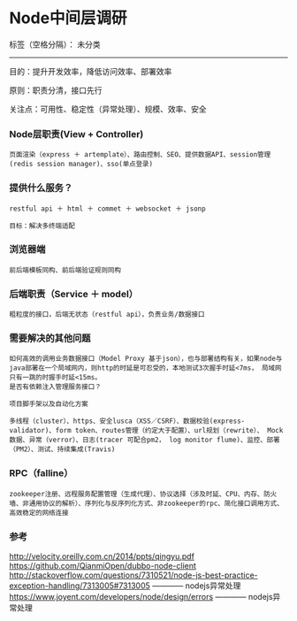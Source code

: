 # Node中间层调研

标签（空格分隔）： 未分类

---

目的：提升开发效率，降低访问效率、部署效率

原则：职责分清，接口先行

关注点：可用性、稳定性（异常处理）、规模、效率、安全

### Node层职责(View + Controller)

    页面渲染（express ＋ artemplate）、路由控制、SEO、提供数据API、session管理(redis session manager)、sso(单点登录)

### 提供什么服务？

    restful api ＋ html ＋ commet ＋ websocket ＋ jsonp

    目标：解决多终端适配

### 浏览器端

    前后端模板同构、前后端验证规则同构

### 后端职责（Service ＋ model）

    粗粒度的接口，后端无状态（restful api），负责业务/数据接口

### 需要解决的其他问题

    如何高效的调用业务数据接口（Model Proxy 基于json），也与部署结构有关，如果node与java部署在一个局域网内，则http的时延是可忍受的，本地测试3次握手时延<7ms， 局域网只有一跳的时握手时延<15ms。
    是否有依赖注入管理服务接口？

    项目脚手架以及自动化方案

    多线程（cluster）、https、安全lusca（XSS／CSRF）、数据校验(express-validator)、form token、routes管理（约定大于配置）、url规划（rewrite）、 Mock数据、异常（verror）、日志(tracer 可配合pm2， log monitor flume)、监控、部署（PM2）、测试、持续集成(Travis)


### RPC（falline）

    zookeeper注册、远程服务配置管理（生成代理）、协议选择（涉及时延、CPU、内存、防火墙、非通用协议的解析）、序列化与反序列化方式、非zookeeper的rpc、简化接口调用方式、高效稳定的网络连接

### 参考
http://velocity.oreilly.com.cn/2014/ppts/qingyu.pdf
https://github.com/QianmiOpen/dubbo-node-client
http://stackoverflow.com/questions/7310521/node-js-best-practice-exception-handling/7313005#7313005 ———— nodejs异常处理
https://www.joyent.com/developers/node/design/errors  ———— nodejs异常处理
